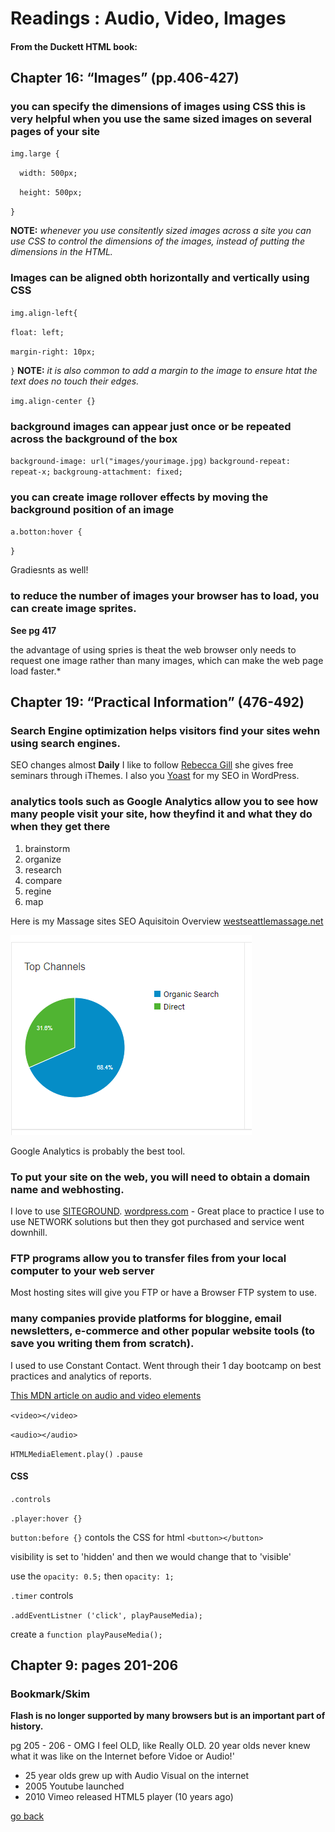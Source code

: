 # Readings : Audio, Video, Images


#### From the Duckett HTML book:

## Chapter 16: “Images” (pp.406-427)

### you can specify the dimensions of images using CSS this is very helpful when you use the same sized images on several pages of your site
`img.large {`

`  width: 500px;`

`  height: 500px;`

`}`

**NOTE:** *whenever you use consitently sized images across a site you can use CSS to control the dimensions of the images, instead of putting the dimensions in the HTML.*

### Images can be aligned obth horizontally and vertically using CSS
`img.align-left{`

`float: left;`

`margin-right: 10px;`

`}`
**NOTE:** *it is also common to add a margin to the image to ensure htat the text does no touch their edges.*

`img.align-center {}`


### background images can appear just once or be repeated across the background of the box

`background-image: url("images/yourimage.jpg)`
`background-repeat: repeat-x;`
`backgroung-attachment: fixed;`

### you can create image rollover effects by moving the background position of an image
`a.botton:hover {`

`}`

Gradiesnts as well!

### to reduce the number of images your browser has to load, you can create image sprites.

**See pg 417**

the advantage of using spries is theat the web browser only needs to request one image rather than many images, which can make the web page load faster.*

## Chapter 19: “Practical Information” (476-492)

### Search Engine optimization helps visitors find your sites wehn using search engines.

SEO changes almost **Daily**
I like to follow [Rebecca Gill](https://twitter.com/rebeccagill) she gives free seminars through iThemes.
I also you [Yoast](https://yoast.com/) for my SEO in WordPress.

### analytics tools such as Google Analytics allow you to see how many people visit your site, how theyfind it and what they do when they get there

1. brainstorm
1. organize
1. research
1. compare
1. regine
1. map

Here is my Massage sites SEO Aquisitoin Overview [westseattlemassage.net](westseattlemassage.net)

<img src='../images/ga-sea.png'>

Google Analytics is probably the best tool.

### To put your site on the web, you will need to obtain a domain name and webhosting.

I love to use [SITEGROUND](https://www.siteground.com/).
[wordpress.com](https://www.wordpress.com) - Great place to practice
I use to use NETWORK solutions but then they got purchased and service went downhill.

### FTP programs allow you to transfer files from your local computer to your web server

Most hosting sites will give you FTP or have a Browser FTP system to use.

### many companies provide platforms for bloggine, email newsletters, e-commerce and other popular website tools (to save you writing them from scratch).
I used to use Constant Contact. Went through their 1 day bootcamp on best practices and analytics of reports.

[This MDN article on audio and video elements](https://developer.mozilla.org/en-US/docs/Learn/JavaScript/Client-side_web_APIs/Video_and_audio_APIs)

`<video></video>`

`<audio></audio>`

`HTMLMediaElement.play()`
`.pause`  


#### CSS

`.controls`

`.player:hover {}`

`button:before {}` contols the CSS for html `<button></button>`

visibility is set to 'hidden' and then we would change that to 'visible'

use the `opacity: 0.5;`  then `opacity: 1;`

`.timer` controls

`.addEventListner ('click', playPauseMedia);`

create a `function playPauseMedia();`

## Chapter 9: pages 201-206
### Bookmark/Skim

**Flash is no longer supported by many browsers but is an important part of history.**

pg 205 - 206 - OMG I feel OLD, like Really OLD.  20 year olds never knew what it was like on the Internet before Vidoe or Audio!'

- 25 year olds grew up with Audio Visual on the internet
- 2005 Youtube launched
- 2010 Vimeo released HTML5 player (10 years ago)

[go back](../README.md)